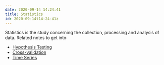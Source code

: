 ```yaml
---
date: 2020-09-14 14:24:41
title: Statistics 
id: 2020-09-14t14-24-41z
---
```


Statistics is the study concerning the collection, processing and analysis of
data. Related notes to get into

- [Hypothesis Testing](./2020-09-07t14-04-03z.md)
- [Cross-validation](./2020-09-23t14-52-52z.md)
- [Time Series](./2020-09-23t15-18-55z.md)
